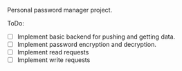 Personal password manager project.

ToDo:

- [ ] Implement basic backend for pushing and getting data.
- [ ] Implement password encryption and decryption.
- [ ] Implement read requests
- [ ] Implement write requests
